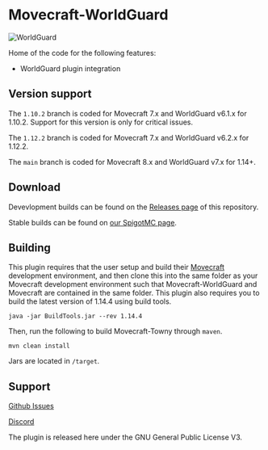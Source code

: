 # Movecraft-WorldGuard
![WorldGuard](https://github.com/APDevTeam/Movecraft-WorldGuard/actions/workflows/maven.yml/badge.svg)

Home of the code for the following features:
 - WorldGuard plugin integration

## Version support
The `1.10.2` branch is coded for Movecraft 7.x and WorldGuard v6.1.x for 1.10.2.  Support for this version is only for critical issues.

The `1.12.2` branch is coded for Movecraft 7.x and WorldGuard v6.2.x for 1.12.2.

The `main` branch is coded for Movecraft 8.x and WorldGuard v7.x for 1.14+.

## Download

Devevlopment builds can be found on the [Releases page](https://github.com/APDevTeam/Movecraft-WorldGuard) of this repository.

Stable builds can be found on [our SpigotMC page](https://www.spigotmc.org/resources/movecraft-worldguard.90428/).

## Building
This plugin requires that the user setup and build their [Movecraft](https://github.com/APDevTeam/Movecraft) development environment, and then clone this into the same folder as your Movecraft development environment such that Movecraft-WorldGuard and Movecraft are contained in the same folder.  This plugin also requires you to build the latest version of 1.14.4 using build tools.

```
java -jar BuildTools.jar --rev 1.14.4
```

Then, run the following to build Movecraft-Towny through `maven`.
```
mvn clean install
```
Jars are located in `/target`.


## Support
[Github Issues](https://github.com/APDevTeam/Movecraft-WorldGuard/issues)

[Discord](http://bit.ly/JoinAP-Dev)

The plugin is released here under the GNU General Public License V3. 
